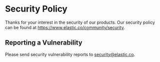 # Security Policy

Thanks for your interest in the security of our products.
Our security policy can be found at https://www.elastic.co/community/security.

## Reporting a Vulnerability
Please send security vulnerability reports to security@elastic.co.
